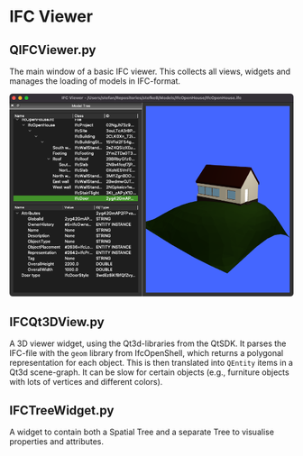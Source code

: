 # IFC Viewer

## QIFCViewer.py

The main window of a basic IFC viewer. This collects all views, widgets and manages the loading of models in IFC-format.

![viewer](images/QIFCViewer_03.png)

## IFCQt3DView.py

A 3D viewer widget, using the Qt3d-libraries from the QtSDK.
It parses the IFC-file with the `geom` library from IfcOpenShell, which returns a polygonal representation for each object. This is then translated into `QEntity` items in a Qt3d scene-graph. It can be slow for certain objects (e.g., furniture objects with lots of vertices and different colors).

## IFCTreeWidget.py

A widget to contain both a Spatial Tree and a separate Tree to visualise properties and attributes.

